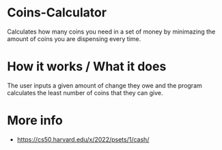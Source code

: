 # Coins-Calculator

Calculates how many coins you need in a set of money by minimazing the amount of coins you are dispensing every time.

# How it works / What it does

The user inputs a given amount of change they owe and the program calculates the least number of coins that they can give.

# More info
- https://cs50.harvard.edu/x/2022/psets/1/cash/
